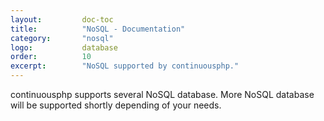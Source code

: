 ```yaml
---
layout:         doc-toc
title:          "NoSQL - Documentation"
category:       "nosql"
logo:           database
order:          10
excerpt:        "NoSQL supported by continuousphp."
---
```

continuousphp supports several NoSQL database. More NoSQL database will be supported shortly depending of your needs.
